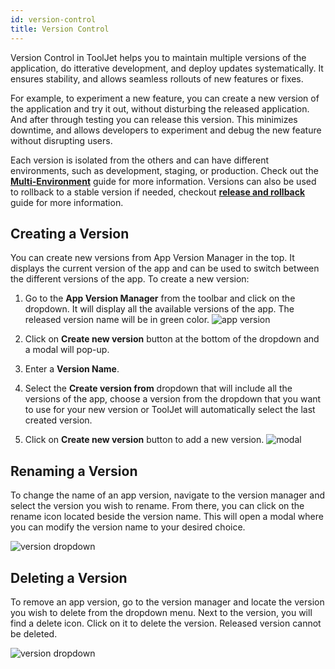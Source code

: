 ```yaml
---
id: version-control
title: Version Control
---
```


Version Control in ToolJet helps you to maintain multiple versions of the application, do itterative development, and deploy updates systematically. It ensures stability, and allows seamless rollouts of new features or fixes.

For example, to experiment a new feature, you can create a new version of the application and try it out, without disturbing the released application. And after through testing you can release this version. This minimizes downtime, and allows developers to experiment and debug the new feature without disrupting users.

Each version is isolated from the others and can have different environments, such as development, staging, or production. Check out the **[Multi-Environment](#)** guide for more information. Versions can also be used to rollback to a stable version if needed, checkout **[release and rollback](#)** guide for more information.

## Creating a Version

You can create new versions from App Version Manager in the top. It displays the current version of the app and can be used to switch between the different versions of the app. To create a new version:

1. Go to the **App Version Manager** from the toolbar and click on the dropdown. It will display all the available versions of the app. The released version name will be in green color.
    <img className="screenshot-full" src="/img/development-lifecycle/release/version-control/version-menu.png" alt="app version"/>

2. Click on **Create new version** button at the bottom of the dropdown and a modal will pop-up. 

3. Enter a **Version Name**.

4. Select the **Create version from** dropdown that will include all the versions of the app, choose a version from the dropdown that you want to use for your new version or ToolJet will automatically select the last created version.

5. Click on **Create new version** button to add a new version.
    <img className="screenshot-full img-s" src="/img/development-lifecycle/release/version-control/newpopup.png" alt="modal"/>

## Renaming a Version

To change the name of an app version, navigate to the version manager and select the version you wish to rename. From there, you can click on the rename icon located beside the version name. This will open a modal where you can modify the version name to your desired choice.

<img className="screenshot-full img-l" src="/img/development-lifecycle/release/version-control/edit.png" alt="version dropdown" />

## Deleting a Version

To remove an app version, go to the version manager and locate the version you wish to delete from the dropdown menu. Next to the version, you will find a delete icon. Click on it to delete the version. Released version cannot be deleted.

<img className="screenshot-full img-l" src="/img/development-lifecycle/release/version-control/delete.png" alt="version dropdown" />
